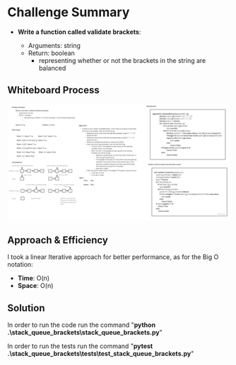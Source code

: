 # Challenge Summary
<!-- Description of the challenge -->
- **Write a function called validate brackets**:

    - Arguments: string
    - Return: boolean
        - representing whether or not the brackets in the string are balanced

## Whiteboard Process
<!-- Embedded whiteboard image -->
![white board pic](./img/stack_queue_brackets.jpg)

## Approach & Efficiency
<!-- What approach did you take? Why? What is the Big O space/time for this approach? -->
I took a linear Iterative approach for better performance, as for the Big O notation:
- **Time**: O(n)
- **Space**: O(n)

## Solution
<!-- Show how to run your code, and examples of it in action -->

In order to run the code run the command "**python .\stack_queue_brackets\stack_queue_brackets.py**"

In order to run the tests run the command "**pytest .\stack_queue_brackets\tests\test_stack_queue_brackets.py**"